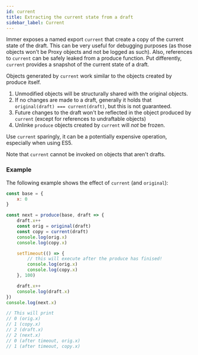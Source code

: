 ```yaml
---
id: current
title: Extracting the current state from a draft
sidebar_label: Current
---
```


<div id="codefund"><!-- fallback content --></div>

Immer exposes a named export `current` that create a copy of the current state of the draft. This can be very useful for debugging purposes (as those objects won't be Proxy objects and not be logged as such). Also, references to `current` can be safely leaked from a produce function. Put differently, `current` provides a snapshot of the current state of a draft.

Objects generated by `current` work similar to the objects created by produce itself.

1. Unmodified objects will be structurally shared with the original objects.
1. If no changes are made to a draft, generally it holds that `original(draft) === current(draft)`, but this is not guaranteed.
1. Future changes to the draft won't be reflected in the object produced by `current` (except for references to undraftable objects)
1. Unlinke `produce` objects created by `current` will _not_ be frozen.

Use `current` sparingly, it can be a potentially expensive operation, especially when using ES5.

Note that `current` cannot be invoked on objects that aren't drafts.

### Example

The following example shows the effect of `current` (and `original`):

```js
const base = {
	x: 0
}

const next = produce(base, draft => {
	draft.x++
	const orig = original(draft)
	const copy = current(draft)
	console.log(orig.x)
	console.log(copy.x)

	setTimeout(() => {
		// this will execute after the produce has finised!
		console.log(orig.x)
		console.log(copy.x)
	}, 100)

	draft.x++
	console.log(draft.x)
})
console.log(next.x)

// This will print
// 0 (orig.x)
// 1 (copy.x)
// 2 (draft.x)
// 2 (next.x)
// 0 (after timeout, orig.x)
// 1 (after timeout, copy.x)
```
